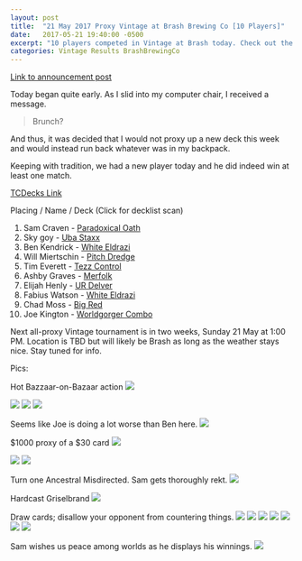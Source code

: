 ```yaml
---
layout: post
title:  "21 May 2017 Proxy Vintage at Brash Brewing Co [10 Players]"
date:   2017-05-21 19:40:00 -0500
excerpt: "10 players competed in Vintage at Brash today. Check out the results!"
categories: Vintage Results BrashBrewingCo
---
```

[Link to announcement post](http://themanadrain.com/topic/1206/5-21-17-houston-tx-100-proxy-vintage-brash-brewing-co)

Today began quite early. As I slid into my computer chair, I received a message.

>Brunch?

And thus, it was decided that I would not proxy up a new deck this week and would instead run back whatever was in my backpack.

Keeping with tradition, we had a new player today and he did indeed win at least one match.

[TCDecks Link](http://www.tcdecks.net/deck.php?id=23355)

Placing / Name / Deck (Click for decklist scan)

1. Sam Craven - [Paradoxical Oath](https://images.lonestarlhurgoyfs.com/2017/05/21/deck-1.jpg)
2. Sky goy - [Uba Staxx](https://images.lonestarlhurgoyfs.com/2017/05/21/deck-2.jpg)
3. Ben Kendrick - [White Eldrazi](https://images.lonestarlhurgoyfs.com/2017/05/21/deck-3.jpg)
4. Will Miertschin - [Pitch Dredge](https://images.lonestarlhurgoyfs.com/2017/05/21/deck-4.jpg)
5. Tim Everett - [Tezz Control](https://images.lonestarlhurgoyfs.com/2017/05/21/deck-5.jpg)
6. Ashby Graves - [Merfolk](https://images.lonestarlhurgoyfs.com/2017/05/21/deck-6.jpg)
7. Elijah Henly - [UR Delver](https://images.lonestarlhurgoyfs.com/2017/05/21/deck-7.jpg)
8. Fabius Watson - [White Eldrazi](https://images.lonestarlhurgoyfs.com/2017/05/21/deck-8.jpg)
9. Chad Moss - [Big Red](https://images.lonestarlhurgoyfs.com/2017/05/21/deck-9.jpg)
10. Joe Kington - [Worldgorger Combo](https://images.lonestarlhurgoyfs.com/2017/05/21/deck-10.jpg)


Next all-proxy Vintage tournament is in two weeks, Sunday 21 May at 1:00 PM. Location is TBD but will likely be Brash as long as the weather stays nice. Stay tuned for info.

Pics:

Hot Bazzaar-on-Bazaar action
![](https://images.lonestarlhurgoyfs.com/2017/05/21/1.jpg)

![](https://images.lonestarlhurgoyfs.com/2017/05/21/2.jpg)
![](https://images.lonestarlhurgoyfs.com/2017/05/21/3.jpg)
![](https://images.lonestarlhurgoyfs.com/2017/05/21/4.jpg)

Seems like Joe is doing a lot worse than Ben here.
![](https://images.lonestarlhurgoyfs.com/2017/05/21/5.jpg)

$1000 proxy of a $30 card
![](https://images.lonestarlhurgoyfs.com/2017/05/21/6.jpg)


![](https://images.lonestarlhurgoyfs.com/2017/05/21/7.jpg)
![](https://images.lonestarlhurgoyfs.com/2017/05/21/8.jpg)

Turn one Ancestral Misdirected. Sam gets thoroughly rekt.
![](https://images.lonestarlhurgoyfs.com/2017/05/21/9.jpg)

Hardcast Griselbrand
![](https://images.lonestarlhurgoyfs.com/2017/05/21/10.jpg)

Draw cards; disallow your opponent from countering things.
![](https://images.lonestarlhurgoyfs.com/2017/05/21/11.jpg)
![](https://images.lonestarlhurgoyfs.com/2017/05/21/12.jpg)
![](https://images.lonestarlhurgoyfs.com/2017/05/21/13.jpg)
![](https://images.lonestarlhurgoyfs.com/2017/05/21/14.jpg)
![](https://images.lonestarlhurgoyfs.com/2017/05/21/15.jpg)
![](https://images.lonestarlhurgoyfs.com/2017/05/21/16.jpg)
![](https://images.lonestarlhurgoyfs.com/2017/05/21/17.jpg)

Sam wishes us peace among worlds as he displays his winnings.
![](https://images.lonestarlhurgoyfs.com/2017/05/21/18.jpg)